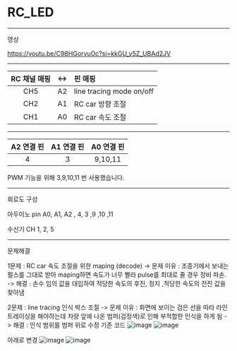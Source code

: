 # RC_LED

-----------------------------------------
영상

https://youtu.be/C98HGoryuOc?si=kkGU_v5Z_UBAd2JV

 ----------------------------------------
| RC 채널 매핑 | <-> | 핀 매핑 |
|:-----:|-------:|:----------------|
| CH5 | A2 | line tracing mode on/off |
|CH2| A1 | RC car 방향 조절 |
|CH1| A0| RC car 속도 조절|

-----------------------------------------

| A2 연결 핀| A1 연결 핀| A0 연결 핀|
|:---------:|:---------:|:-----------:|
|4|3|9,10,11|

PWM 기능을 위해 3,9,10,11 번 사용했습니다.

----------------------------------------
회로도 구성

아두이노 pin A0, A1, A2 , 4, 3 ,9 ,10 ,11

수신기 CH 1, 2, 5


-------------------------------------------

문제해결

1문제 : RC car 속도 조절을 위한 maping (decode)
-> 문제 이유 : 조종기에서 보내는 펄스를 그대로 받아 maping하면
              속도가 너무 빨라 pulse를 최대로 줄 경우 장비 파손.
-> 해결 : 손수 임의 값을 대입하여 적당한 속도의 후진, 정지 ,적당한 속도의 전진 값을 찾아냄

2문제 : line tracing 인식 박스 조절
-> 문제 이유 : 화면에 보이는 검은 선을 따라 라인 트레이싱을 해야하는데
             차량 앞에 나온 범퍼(검정색)로 인해 부적합한 인식을 하게 됨
-> 해결 : 인식 범위를 범퍼 위로 수정
기존 코드 
![image](https://github.com/user-attachments/assets/31e8441e-d1d3-4768-9182-f7a294634a7a)
![image](https://github.com/user-attachments/assets/597e1981-e031-4db1-a981-261950807e33)

아래로 변경
![image](https://github.com/user-attachments/assets/b4039fb6-66c8-4685-9860-9c70a18f2486)
![image](https://github.com/user-attachments/assets/b640d3a9-1ead-4a60-9290-4e4eaea93f95)






